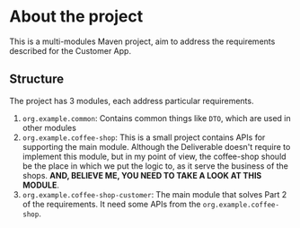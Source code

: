 # About the project
This is a multi-modules Maven project, aim to address the requirements described for the Customer App.
## Structure
The project has 3 modules, each address particular requirements.
1. `org.example.common`: Contains common things like `DTO`, which are used in other modules
2. `org.example.coffee-shop`: This is a small project contains APIs for supporting the main module.
Although the Deliverable doesn't require to implement this module, but in my point of view,
the coffee-shop should be the place in which we put the logic to, as it serve the business of the shops.
**AND, BELIEVE ME, YOU NEED TO TAKE A LOOK AT THIS MODULE**.
3. `org.example.coffee-shop-customer`: The main module that solves Part 2 of the requirements.
It need some APIs from the `org.example.coffee-shop`.